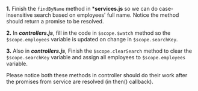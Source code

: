 **1.** Finish the ```findByName``` method in ***services.js** so we can do case-insensitive search based on employees' full name. 
Notice the method should return a promise to be resolved.

**2.** In ***controllers.js***, fill in the code in ```$scope.$watch``` method so the ```$scope.employees``` variable is updated 
on change in ```$scope.searchKey```.

**3.** Also in ***controllers.js***, Finish the ```$scope.clearSearch``` method to clear the ```$scope.searchKey``` variable and 
assign all employees to ```$scope.employees``` variable.

Please notice both these methods in controller should do their work after the promises from service are resolved (in then() callback). 